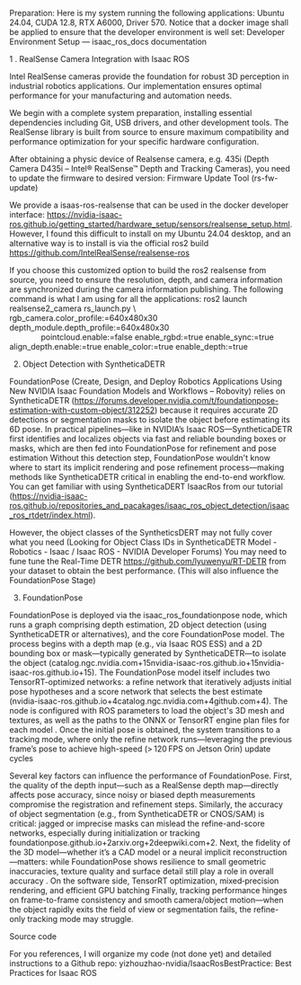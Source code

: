 Preparation:
Here is my system running the following applications: Ubuntu 24.04, CUDA 12.8, RTX A6000, Driver 570. Notice that a docker image shall be applied to ensure that the developer environment is well set: Developer Environment Setup — isaac_ros_docs documentation

1 . RealSense Camera Integration with Isaac ROS

Intel RealSense cameras provide the foundation for robust 3D perception in industrial robotics applications. Our implementation ensures optimal performance for your manufacturing and automation needs.

We begin with a complete system preparation, installing essential dependencies including Git,  USB drivers, and other development tools. The RealSense library is built from source to ensure maximum compatibility and performance optimization for your specific hardware configuration.

After obtaining a physic device of Realsense camera, e.g. 435i (Depth Camera D435i – Intel® RealSense™ Depth and Tracking Cameras), you need to update the firmware to desired version: Firmware Update Tool (rs-fw-update)

We provide a isaas-ros-realsense that can be used in the docker developer interface: https://nvidia-isaac-ros.github.io/getting_started/hardware_setup/sensors/realsense_setup.html. However, I found this difficult to install on my Ubuntu 24.04 desktop, and an alternative way is to install is via the official ros2 build https://github.com/IntelRealSense/realsense-ros

If you choose this customized option to build the ros2 realsense from source, you need to ensure the resolution, depth, and camera information are synchronized during the camera information publishing. The following command is what I am using for all the applications:
ros2 launch realsense2_camera rs_launch.py \ 
    rgb_camera.color_profile:=640x480x30 depth_module.depth_profile:=640x480x30 \
        pointcloud.enable:=false enable_rgbd:=true enable_sync:=true align_depth.enable:=true enable_color:=true enable_depth:=true


2. Object Detection with SyntheticaDETR

FoundationPose (Create, Design, and Deploy Robotics Applications Using New NVIDIA Isaac Foundation Models and Workflows – Robovity) relies on SyntheticaDETR (https://forums.developer.nvidia.com/t/foundationpose-estimation-with-custom-object/312252) because it requires accurate 2D detections or segmentation masks to isolate the object before estimating its 6D pose. In practical pipelines—like in NVIDIA’s Isaac ROS—SyntheticaDETR first identifies and localizes objects via fast and reliable bounding boxes or masks, which are then fed into FoundationPose for refinement and pose estimation Without this detection step, FoundationPose wouldn't know where to start its implicit rendering and pose refinement process—making methods like SyntheticaDETR critical in enabling the end-to-end workflow.
You can get familiar with using SyntheticaDERT IsaacRos from our tutorial (https://nvidia-isaac-ros.github.io/repositories_and_pacakages/isaac_ros_object_detection/isaac_ros_rtdetr/index.html). 



However, the object classes of the SyntheticsDERT may not fully cover what you need (Looking for Object Class IDs in SyntheticaDETR Model - Robotics - Isaac / Isaac ROS - NVIDIA Developer Forums) You may need to fune tune the Real-Time DETR https://github.com/lyuwenyu/RT-DETR from your dataset to obtain the best performance. (This will also influence the FoundationPose Stage)

3. FoundationPose

FoundationPose is deployed via the isaac_ros_foundationpose node, which runs a graph comprising depth estimation, 2D object detection (using SyntheticaDETR or alternatives), and the core FoundationPose model. The process begins with a depth map (e.g., via Isaac ROS ESS) and a 2D bounding box or mask—typically generated by SyntheticaDETR—to isolate the object (catalog.ngc.nvidia.com+15nvidia-isaac-ros.github.io+15nvidia-isaac-ros.github.io+15). The FoundationPose model itself includes two TensorRT-optimized networks: a refine network that iteratively adjusts initial pose hypotheses and a score network that selects the best estimate (nvidia-isaac-ros.github.io+4catalog.ngc.nvidia.com+4github.com+4). The node is configured with ROS parameters to load the object's 3D mesh and textures, as well as the paths to the ONNX or TensorRT engine plan files for each model . Once the initial pose is obtained, the system transitions to a tracking mode, where only the refine network runs—leveraging the previous frame’s pose to achieve high-speed (> 120 FPS on Jetson Orin) update cycles



Several key factors can influence the performance of FoundationPose. First, the quality of the depth input—such as a RealSense depth map—directly affects pose accuracy, since noisy or biased depth measurements compromise the registration and refinement steps. Similarly, the accuracy of object segmentation (e.g., from SyntheticaDETR or CNOS/SAM) is critical: jagged or imprecise masks can mislead the refine-and-score networks, especially during initialization or tracking foundationpose.github.io+2arxiv.org+2deepwiki.com+2. Next, the fidelity of the 3D model—whether it’s a CAD model or a neural implicit reconstruction—matters: while FoundationPose shows resilience to small geometric inaccuracies, texture quality and surface detail still play a role in overall accuracy . On the software side, TensorRT optimization, mixed‑precision rendering, and efficient GPU batching Finally, tracking performance hinges on frame-to-frame consistency and smooth camera/object motion—when the object rapidly exits the field of view or segmentation fails, the refine-only tracking mode may struggle.


Source code

For you references, I will organize my code (not done yet) and detailed instructions to a Github repo: yizhouzhao-nvidia/IsaacRosBestPractice: Best Practices for Isaac ROS
